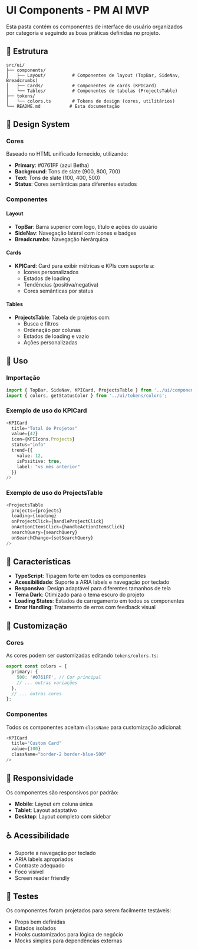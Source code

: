 # UI Components - PM AI MVP

Esta pasta contém os componentes de interface do usuário organizados por categoria e seguindo as boas práticas definidas no projeto.

## 📁 Estrutura

```
src/ui/
├── components/
│   ├── Layout/          # Componentes de layout (TopBar, SideNav, Breadcrumbs)
│   ├── Cards/           # Componentes de cards (KPICard)
│   └── Tables/          # Componentes de tabelas (ProjectsTable)
├── tokens/
│   └── colors.ts        # Tokens de design (cores, utilitários)
└── README.md           # Esta documentação
```

## 🎨 Design System

### Cores
Baseado no HTML unificado fornecido, utilizando:
- **Primary**: #0761FF (azul Betha)
- **Background**: Tons de slate (900, 800, 700)
- **Text**: Tons de slate (100, 400, 500)
- **Status**: Cores semânticas para diferentes estados

### Componentes

#### Layout
- **TopBar**: Barra superior com logo, título e ações do usuário
- **SideNav**: Navegação lateral com ícones e badges
- **Breadcrumbs**: Navegação hierárquica

#### Cards
- **KPICard**: Card para exibir métricas e KPIs com suporte a:
  - Ícones personalizados
  - Estados de loading
  - Tendências (positiva/negativa)
  - Cores semânticas por status

#### Tables
- **ProjectsTable**: Tabela de projetos com:
  - Busca e filtros
  - Ordenação por colunas
  - Estados de loading e vazio
  - Ações personalizadas

## 🚀 Uso

### Importação
```typescript
import { TopBar, SideNav, KPICard, ProjectsTable } from '../ui/components';
import { colors, getStatusColor } from '../ui/tokens/colors';
```

### Exemplo de uso do KPICard
```typescript
<KPICard
  title="Total de Projetos"
  value={42}
  icon={KPIIcons.Projects}
  status="info"
  trend={{
    value: 12,
    isPositive: true,
    label: "vs mês anterior"
  }}
/>
```

### Exemplo de uso do ProjectsTable
```typescript
<ProjectsTable
  projects={projects}
  loading={loading}
  onProjectClick={handleProjectClick}
  onActionItemsClick={handleActionItemsClick}
  searchQuery={searchQuery}
  onSearchChange={setSearchQuery}
/>
```

## 🎯 Características

- **TypeScript**: Tipagem forte em todos os componentes
- **Acessibilidade**: Suporte a ARIA labels e navegação por teclado
- **Responsivo**: Design adaptável para diferentes tamanhos de tela
- **Tema Dark**: Otimizado para o tema escuro do projeto
- **Loading States**: Estados de carregamento em todos os componentes
- **Error Handling**: Tratamento de erros com feedback visual

## 🔧 Customização

### Cores
As cores podem ser customizadas editando `tokens/colors.ts`:

```typescript
export const colors = {
  primary: {
    500: '#0761FF', // Cor principal
    // ... outras variações
  },
  // ... outras cores
};
```

### Componentes
Todos os componentes aceitam `className` para customização adicional:

```typescript
<KPICard
  title="Custom Card"
  value={100}
  className="border-2 border-blue-500"
/>
```

## 📱 Responsividade

Os componentes são responsivos por padrão:
- **Mobile**: Layout em coluna única
- **Tablet**: Layout adaptativo
- **Desktop**: Layout completo com sidebar

## ♿ Acessibilidade

- Suporte a navegação por teclado
- ARIA labels apropriados
- Contraste adequado
- Foco visível
- Screen reader friendly

## 🧪 Testes

Os componentes foram projetados para serem facilmente testáveis:
- Props bem definidas
- Estados isolados
- Hooks customizados para lógica de negócio
- Mocks simples para dependências externas
